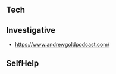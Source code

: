 

## Tech

## Investigative

 - https://www.andrewgoldpodcast.com/

## SelfHelp
<!--stackedit_data:
eyJoaXN0b3J5IjpbMjE0MTg0ODk0NV19
-->